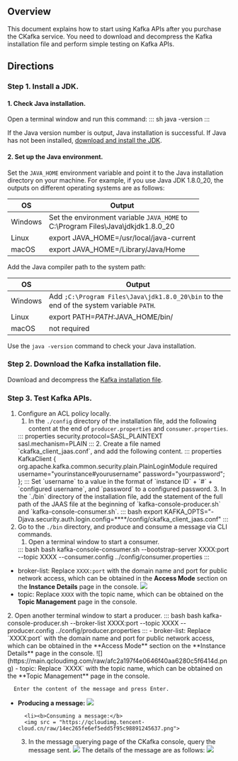 ## Overview

This document explains how to start using Kafka APIs after you purchase the CKafka service. You need to download and decompress the Kafka installation file and perform simple testing on Kafka APIs.

## Directions

### Step 1. Install a JDK.

#### 1. Check Java installation.

Open a terminal window and run this command:
<dx-codeblock>
:::  sh
java -version
:::
</dx-codeblock>

If the Java version number is output, Java installation is successful. If Java has not been installed, [download and install the JDK](https://www.oracle.com/java/technologies/downloads/).


#### 2. Set up the Java environment.

Set the `JAVA_HOME` environment variable and point it to the Java installation directory on your machine. 
For example, if you use Java JDK 1.8.0_20, the outputs on different operating systems are as follows:

| OS | Output                                                         |
| -------- | ------------------------------------------------------------ |
| Windows  | Set the environment variable `JAVA_HOME` to <br/>C:\Program Files\Java\jdkjdk1.8.0_20 |
| Linux    | export JAVA_HOME=/usr/local/java-current                     |
| macOS  | export JAVA_HOME=/Library/Java/Home                          |

 Add the Java compiler path to the system path:

| OS | Output                                                         |
| -------- | ------------------------------------------------------------ |
| Windows  | Add `;C:\Program Files\Java\jdk1.8.0_20\bin` to the end of the system variable `PATH`. |
| Linux    | export PATH=$PATH:$JAVA_HOME/bin/                            |
| macOS  | not required                                                 |

 Use the `java -version` command to check your Java installation.

### Step 2. Download the Kafka installation file.

Download and decompress the [Kafka installation file](https://archive.apache.org/dist/kafka/1.1.1/kafka_2.11-1.1.1.tgz).


### Step 3. Test Kafka APIs.

1. Configure an ACL policy locally.
   1. In the `./config` directory of the installation file, add the following content at the end of `producer.properties` and `consumer.properties`.
   <dx-codeblock>
   :::  properties
      security.protocol=SASL_PLAINTEXT 
      sasl.mechanism=PLAIN
   :::
   </dx-codeblock>
   2. Create a file named `ckafka_client_jaas.conf`, and add the following content.
   <dx-codeblock>
   :::  properties
      KafkaClient {
                 org.apache.kafka.common.security.plain.PlainLoginModule required
                 username="yourinstance#yourusername"
                 password="yourpassword";
      };
   :::
   </dx-codeblock>
   <dx-alert infotype="explain" title="">
   Set `username` to a value in the format of `instance ID` + `#` + `configured username`, and `password` to a configured password.
   </dx-alert>
   3. In the `./bin` directory of the installation file, add the statement of the full path of the JAAS file at the beginning of `kafka-console-producer.sh` and `kafka-console-consumer.sh`.
   <dx-codeblock>
   :::  bash
      export KAFKA_OPTS="-Djava.security.auth.login.config=****/config/ckafka_client_jaas.conf"
   :::
   </dx-codeblock>
2. Go to the `./bin` directory, and produce and consume a message via CLI commands.
   1. Open a terminal window to start a consumer.
   <dx-codeblock>
   :::  bash
      bash kafka-console-consumer.sh --bootstrap-server XXXX:port --topic XXXX --consumer.config ../config/consumer.properties
   :::
   </dx-codeblock>
   <dx-alert infotype="explain" title="">
- broker-list: Replace `XXXX:port` with the domain name and port for public network access, which can be obtained in the **Access Mode** section on the **Instance Details** page in the console.
  ![](https://main.qcloudimg.com/raw/afc2a197f4e0646f40aa6280c5f6414d.png)
- topic: Replace `XXXX` with the topic name, which can be obtained on the **Topic Management** page in the console.
</dx-alert>
   2. Open another terminal window to start a producer.
<dx-codeblock>
:::  bash
 bash kafka-console-producer.sh --broker-list XXXX:port --topic XXXX --producer.config ../config/producer.properties
:::
</dx-codeblock>
<dx-alert infotype="explain" title="">
- broker-list: Replace `XXXX:port` with the domain name and port for public network access, which can be obtained in the **Access Mode** section on the **Instance Details** page in the console.
  ![](https://main.qcloudimg.com/raw/afc2a197f4e0646f40aa6280c5f6414d.png)
- topic: Replace `XXXX` with the topic name, which can be obtained on the **Topic Management** page in the console.
</dx-alert>

      Enter the content of the message and press Enter.
<ul><li><b>Producing a message:</b>
      <img src = "https://qcloudimg.tencent-cloud.cn/raw/34e000095c6bd53b191d644593c466a8.png"> 

      <li><b>Consuming a message:</b>
      <img src = "https://qcloudimg.tencent-cloud.cn/raw/14ec265fe6ef5edd5f95c98891245637.png">  

3. In the message querying page of the CKafka console, query the message sent.
   ![](https://main.qcloudimg.com/raw/80db39a21f7eb35de16f37b1c8670650.png)
    The details of the message are as follows:
   ![](https://main.qcloudimg.com/raw/06cdc6450beefae7f6cc6f3d704390a0.png)
